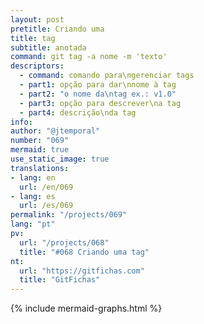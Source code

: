 ```yaml
---
layout: post
pretitle: Criando uma
title: tag
subtitle: anotada
command: git tag -a nome -m 'texto'
descriptors:
  - command: comando para\ngerenciar tags
  - part1: opção para dar\nnome à tag
  - part2: "o nome da\ntag ex.: v1.0"
  - part3: opção para descrever\na tag
  - part4: descrição\nda tag
info: 
author: "@jtemporal"
number: "069"
mermaid: true
use_static_image: true
translations:
- lang: en
  url: /en/069
- lang: es
  url: /es/069  
permalink: "/projects/069"
lang: "pt"
pv:
  url: "/projects/068"
  title: "#068 Criando uma tag"
nt:
  url: "https://gitfichas.com"
  title: "GitFichas"
---
```


{% include mermaid-graphs.html %}